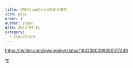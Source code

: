 ```yaml
---
title: 绑定Cloudflare自定义域名
icon: page
order: 1
author: sugar
date: 2023-04-11
category:
  - Cloudflare
---
```


https://twitter.com/lewangdev/status/1642380099390517249


在

